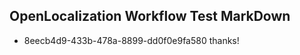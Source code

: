 ## OpenLocalization Workflow Test MarkDown
* 8eecb4d9-433b-478a-8899-dd0f0e9fa580 thanks!

<!--HONumber=Aug16_HO3-->


